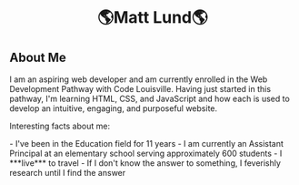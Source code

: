 <h1 align="center">🌎Matt Lund🌎</h1>
<h2 align="left">About Me</h2>
<p>I am an aspiring web developer and am currently enrolled in the Web Development Pathway with Code Louisville. Having just started in this pathway, I'm learning HTML, CSS, and JavaScript and how each is used to develop an intuitive, engaging, and purposeful website.</p>
<p>Interesting facts about me:</p>
- I've been in the Education field for 11 years
- I am currently an Assistant Principal at an elementary school serving approximately 600 students
- I ***live*** to travel
- If I don't know the answer to something, I feverishly research until I find the answer



<!--
**matthewlund89/matthewlund89** is a ✨ _special_ ✨ repository because its `README.md` (this file) appears on your GitHub profile.

Here are some ideas to get you started:

- 🌱 I’m currently learning how to use HTML, CSS, and JavaScript alongisde each other
- 👯 I’m looking to collaborate on a project idea
- 🤔 I’m looking for help with how to keep
- 💬 Ask me about my work in Education
- 📫 How to reach me: matthew.lund89@gmail.com
- 😄 Pronouns: he/him
- ⚡ Fun fact: I love traveling!
